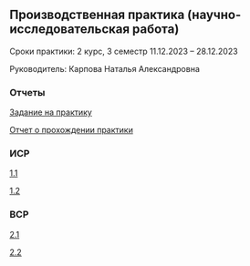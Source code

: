 ## Производственная практика (научно-исследовательская работа)  
Сроки практики: 2 курс, 3 семестр 11.12.2023 – 28.12.2023 

Руководитель: Карпова Наталья Александровна
### Отчеты
[Задание на практику](https://github.com/polinalazebnikova/Practice-mag-2-2023-dec2/blob/master/%D0%9B%D0%B0%D0%B7%D0%B5%D0%B1%D0%BD%D0%B8%D0%BA%D0%BE%D0%B2%D0%B0%20%D0%9F%D0%BE%D0%BB%D0%B8%D0%BD%D0%B0%20%D0%97%D0%B0%D0%B4%D0%B0%D0%BD%D0%B8%D0%B5.docx)

[Отчет о прохождении практики](https://github.com/polinalazebnikova/Practice-mag-2-2023-dec2/blob/master/%D0%9B%D0%B0%D0%B7%D0%B5%D0%B1%D0%BD%D0%B8%D0%BA%D0%BE%D0%B2%D0%B0%20%D0%9F%D0%BE%D0%BB%D0%B8%D0%BD%D0%B0%20%D0%9E%D1%82%D1%87%D0%B5%D1%82.docx)
### ИСР
[1.1](https://github.com/polinalazebnikova/Practice-mag-2-2023-dec2/blob/master/%D0%9B%D0%B0%D0%B7%D0%B5%D0%B1%D0%BD%D0%B8%D0%BA%D0%BE%D0%B2%D0%B0%20%D0%9F%D0%BE%D0%BB%D0%B8%D0%BD%D0%B0%20%D0%98%D0%A1%D0%A0%201.1.docx)

[1.2](https://github.com/polinalazebnikova/Practice-mag-2-2023-dec2/blob/master/%D0%9B%D0%B0%D0%B7%D0%B5%D0%B1%D0%BD%D0%B8%D0%BA%D0%BE%D0%B2%D0%B0%20%D0%9F%D0%BE%D0%BB%D0%B8%D0%BD%D0%B0%20%D0%98%D0%A1%D0%A0%201.2.docx)

### ВСР

[2.1](https://github.com/polinalazebnikova/Practice-mag-2-2023-dec2/blob/master/%D0%9B%D0%B0%D0%B7%D0%B5%D0%B1%D0%BD%D0%B8%D0%BA%D0%BE%D0%B2%D0%B0%20%D0%9F%D0%BE%D0%BB%D0%B8%D0%BD%D0%B0%20%D0%92%D0%A1%D0%A0%202.1.docx)

[2.2](https://github.com/polinalazebnikova/Practice-mag-2-2023-dec2/blob/master/%D0%9B%D0%B0%D0%B7%D0%B5%D0%B1%D0%BD%D0%B8%D0%BA%D0%BE%D0%B2%D0%B0%20%D0%9F%D0%BE%D0%BB%D0%B8%D0%BD%D0%B0%20%D0%92%D0%A1%D0%A0%202.2.docx)
